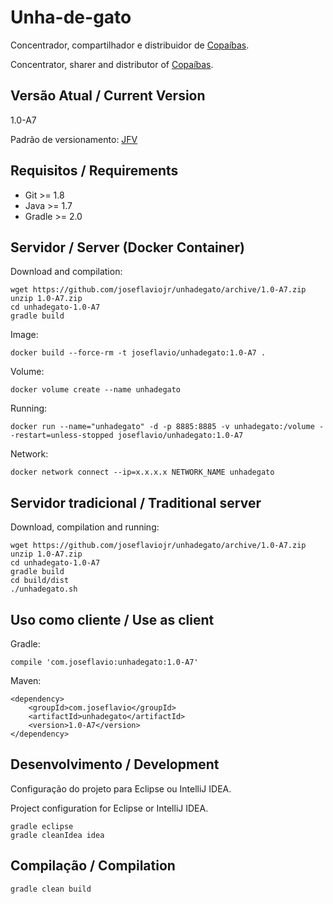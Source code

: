 # Unha-de-gato

Concentrador, compartilhador e distribuidor de [Copaíbas](http://joseflavio.com/copaiba).

Concentrator, sharer and distributor of [Copaíbas](http://joseflavio.com/copaiba).

## Versão Atual / Current Version

1.0-A7

Padrão de versionamento: [JFV](http://joseflavio.com/jfv)

## Requisitos / Requirements

* Git >= 1.8
* Java >= 1.7
* Gradle >= 2.0

## Servidor / Server (Docker Container)

Download and compilation:

    wget https://github.com/joseflaviojr/unhadegato/archive/1.0-A7.zip
    unzip 1.0-A7.zip
    cd unhadegato-1.0-A7
    gradle build

Image:

    docker build --force-rm -t joseflavio/unhadegato:1.0-A7 .

Volume:

    docker volume create --name unhadegato

Running:

    docker run --name="unhadegato" -d -p 8885:8885 -v unhadegato:/volume --restart=unless-stopped joseflavio/unhadegato:1.0-A7

Network:

    docker network connect --ip=x.x.x.x NETWORK_NAME unhadegato

## Servidor tradicional / Traditional server

Download, compilation and running:

    wget https://github.com/joseflaviojr/unhadegato/archive/1.0-A7.zip
    unzip 1.0-A7.zip
    cd unhadegato-1.0-A7
    gradle build
    cd build/dist
    ./unhadegato.sh

## Uso como cliente / Use as client

Gradle:

    compile 'com.joseflavio:unhadegato:1.0-A7'

Maven:

    <dependency>
        <groupId>com.joseflavio</groupId>
        <artifactId>unhadegato</artifactId>
        <version>1.0-A7</version>
    </dependency>

## Desenvolvimento / Development

Configuração do projeto para Eclipse ou IntelliJ IDEA.

Project configuration for Eclipse or IntelliJ IDEA.

    gradle eclipse
    gradle cleanIdea idea

## Compilação / Compilation

    gradle clean build
